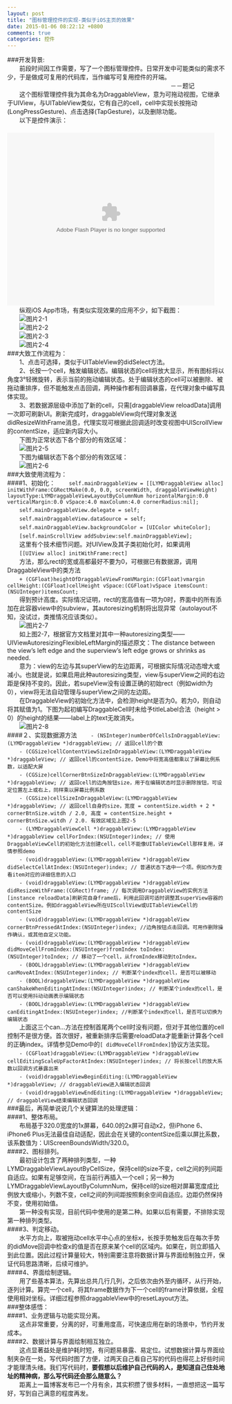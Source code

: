 ```yaml
---
layout: post
title: "图标管理控件的实现-类似于iOS主页的效果"
date: 2015-01-06 08:22:12 +0800
comments: true
categories: 控件
---
```

###开发背景:    
　　前段时间因工作需要，写了一个图标管理控件。日常开发中可能类似的需求不少，于是做成可复用的代码库，当作编写可复用控件的开端。    
　　　　　　　　　　　　　　　　　　　　　　　　　　　－－题记    
　　这个图标管理控件我为其命名为DraggableView，意为可拖动视图，它继承于UIView，与UITableView类似，它有自己的cell，cell中实现长按拖动(LongPressGesture)、点击选择(TapGesture)，以及删除功能。    
　　以下是控件演示：    
　　<embed src="http://player.youku.com/player.php/Type/Folder/Fid/23308555/Ob/1/sid/XODY0NTg4NTAw/v.swf" quality="high" width="480" height="400" align="middle" allowScriptAccess="always" allowFullScreen="true" mode="transparent" type="application/x-shockwave-flash"></embed>    
　　纵观iOS App市场，有类似实现效果的应用不少，如下截图：    
　　<img src="http://showmylym-blog.oss-cn-shenzhen.aliyuncs.com/2/2-1.PNG" title="图片2-1" alt="图片2-1"/>    
　　<img src="http://showmylym-blog.oss-cn-shenzhen.aliyuncs.com/2/2-2.PNG" title="图片2-2" alt="图片2-2"/>    
　　<img src="http://showmylym-blog.oss-cn-shenzhen.aliyuncs.com/2/2-3.PNG" title="图片2-3" alt="图片2-3"/>    
　　<img src="http://showmylym-blog.oss-cn-shenzhen.aliyuncs.com/2/2-4.PNG" title="图片2-4" alt="图片2-4"/>    
###大致工作流程为：    
　　1、点击可选择，类似于UITableView的didSelect方法。    
　　2、长按一个cell，触发编辑状态。编辑状态的cell将放大显示，所有图标将以角度3°轻微旋转，表示当前的拖动编辑状态。处于编辑状态的cell可以被删除、被拖动重排序，但不能触发点击回调，两种操作都有回调暴露，在代理对象中编写具体实现。    
　　3、若数据源层级中添加了新的cell，只需[draggableView reloadData]调用一次即可刷新UI。刷新完成时，draggableView向代理对象发送didResizeWithFrame消息，代理实现可根据此回调适时改变视图中UIScrollView的contentSize，适应新内容大小。    
　　下图为正常状态下各个部分的有效区域：    
　　<img src="http://showmylym-blog.oss-cn-shenzhen.aliyuncs.com/2/2-5.png" title="图片2-5" alt="图片2-5"/>    
　　下图为编辑状态下各个部分的有效区域：    
　　<img src="http://showmylym-blog.oss-cn-shenzhen.aliyuncs.com/2/2-6.png" title="图片2-6" alt="图片2-6"/>    
###大致使用流程为：    
####1、初始化：
　　`self.mainDraggableView = [[LYMDraggableView alloc] initWithFrame:CGRectMake(0.0, 0.0, screenWidth, draggableViewHeight) layoutType:LYMDraggableViewLayoutByColumnNum horizontalMargin:0.0 verticalMargin:0.0 vSpace:4.0 maxColumn:4.0 cornerRadius:nil];`    
　　`self.mainDraggableView.delegate = self;`    
　　`self.mainDraggableView.dataSource = self;`    
　　`self.mainDraggableView.backgroundColor = [UIColor whiteColor];`    
　　`[self.mainScrollView addSubview:self.mainDraggableView];`    
　　这里有个技术细节问题。对UIView及其子类初始化时，如果调用    
　　`[[UIView alloc] initWithFrame:rect]`    
　　方法，那么rect的宽或高都最好不要为0，可根据已有数据源，调用DraggableView中的类方法    
　　`+ (CGFloat)heightOfDraggableViewFromVMargin:(CGFloat)vmargin cellHeight:(CGFloat)cellHeight vSpace:(CGFloat)vSpace itemsCount:(NSUInteger)itemsCount;
`    
　　得到预计高度。实际情况证明，rect的宽高值有一项为0时，界面中的所有添加在此容器view中的subview，其autoresizing机制将出现异常（autolayout不知，没试过，类推情况应该类似）。    
　　<img src="http://showmylym-blog.oss-cn-shenzhen.aliyuncs.com/2/2-7.jpg" title="图片2-7" alt="图片2-7"/>    
　　如上图2-7，根据官方文档里对其中一种autoresizing类型——UIViewAutoresizingFlexibleLeftMargin的描述原文：The distance between the view’s left edge and the superview’s left edge grows or shrinks as needed.    
　　意为：view的左边与其superView的左边距离，可根据实际情况动态增大或减小。也就是说，如果启用此种autoresizing类型，view与superView之间的右边距是保持不变的。因此，若supeView没有设置正确的初始rect（例如width为0），view将无法自动管理与superView之间的左边距。    
　　在DraggableView的初始化方法中，会检测height是否为0。若为0，则自动将其赋值为1。下图为起初编写DraggableCell时未给予titleLabel合法（height > 0）的height的结果——label上的text无故消失。    
　　<img src="http://showmylym-blog.oss-cn-shenzhen.aliyuncs.com/2/2-8.png" title="图片2-8" alt="图片2-8"/>    
####２、实现数据源方法
　　`- (NSInteger)numberOfCellsInDraggableView:(LYMDraggableView *)draggableView; // 返回cell的个数`    
　　`- (CGSize)cellContentViewSizeInDraggableView:(LYMDraggableView *)draggableView; // 返回cell的contentSize，Demo中将宽高值都乘以了屏幕比例系数，以适配大屏`    
　　`- (CGSize)cellCornerBtnSizeInDraggableView:(LYMDraggableView *)draggableView; // 返回cell的边角按钮size，用于在编辑状态时显示删除按钮，可设定位置左上或右上，同样乘以屏幕比例系数`    
　　`- (CGSize)cellSizeInDraggableView:(LYMDraggableView *)draggableView; // 返回cell自身的size，宽度 = contentSize.width + 2 * cornerBtnSize.witdh / 2.0, 高度 = contentSize.height + cornerBtnSize.witdh / 2.0. 有效区域见上图2-5`    
　　`- (LYMDraggableViewCell *)draggableView:(LYMDraggableView *)draggableView cellForIndex:(NSUInteger)index; // 使用DraggableViewCell的初始化方法创建cell，cell不能像UITableViewCell那样复用，详情参照demo`    
　　`- (void)draggableView:(LYMDraggableView *)draggableView didSelectCellAtIndex:(NSUInteger)index; // 普通状态下选中一个项。例如作为查看item对应的详细信息的入口`    
　　`- (void)draggableView:(LYMDraggableView *)draggableView didResizeWithFrame:(CGRect)frame; // 每次调用DraggableView的实例方法[instance reloadData]刷新完自身frame后，利用此回调可适时调整其superView容器的contentSize。例如draggableView所在UIScollView或UITableViewCell的contentSize`    
　　`- (void)draggableView:(LYMDraggableView *)draggableView cornerBtnPressedAtIndex:(NSUInteger)index; //边角按钮点击回调。可用作删除操作确认，或其他自定义功能。`    
　　`- (void)draggableView:(LYMDraggableView *)draggableView didMoveCellFromIndex:(NSUInteger)fromIndex toIndex:(NSUInteger)toIndex; // 移动了一个cell，从fromIndex移动到toIndex。`    
　　`- (BOOL)draggableView:(LYMDraggableView *)draggableView canMoveAtIndex:(NSUInteger)index; // 判断某个index的cell，是否可以被移动`    
　　`- (BOOL)draggableView:(LYMDraggableView *)draggableView canShakeWhenEditingAtIndex:(NSUInteger)index; // 判断某个index的cell，是否可以使用抖动动画表示编辑状态`    
　　`- (BOOL)draggableView:(LYMDraggableView *)draggableView canEditingAtIndex:(NSUInteger)index; //判断某个index的cell，是否可以切换为编辑状态`    
　　上面这三个can...方法在控制首尾两个cell时没有问题，但对于其他位置的cell控制不是很方便。首次很好，被重新排序后需要reloadData才能重新计算各个cell的正确index。详情参见Demo中的`[ didMoveCellFromIndex]`协议方法实现。    
　　`- (CGFloat)draggableView:(LYMDraggableView *)draggableView cellEditingScaleUpFactorAtIndex:(NSUInteger)index; // 将长按cell的放大系数以回调方式暴露出来`    
　　`- (void)draggableViewBeginEditing:(LYMDraggableView *)draggableView; // draggableView进入编辑状态回调`    
　　`- (void)draggableViewEndEditing:(LYMDraggableView *)draggableView; // draggableView结束编辑状态回调`    
###最后，再简单说说几个关键算法的处理逻辑：    
####1、整体布局。    
　　布局基于320.0宽度的1x屏幕，640.0的2x屏可自动x2，但iPhone 6、iPhone6 Plus无法最佳自动适配，因此会在关键的contentSize后乘以屏比系数，该系数值为：UIScreenBoundsWidth/320.0。    
####2、图标排列。    
　　最初设计包含了两种排列类型，一种LYMDraggableViewLayoutByCellSize，保持cell的size不变，cell之间的列间距自适应。如果有足够空间，在当前行再插入一个cell；另一种为LYMDraggableViewLayoutByColumnNum，保持cell的size相对屏幕宽度成比例放大或缩小，列数不变，cell之间的列间距按照剩余空间自适应。边距仍然保持不变，使用初始值。    
　　第一种没有实现，目前代码中使用的是第二种。如果以后有需要，不排除实现第一种排列类型。    
####3、判定移动。    
　　水平方向上，取被拖动cell水平中心点的坐标x，长按手势触发后在每次手势的didMove回调中检查x的值是否在原来某个cell的区域内。如果在，则立即插入到此位置。因此过程计算量较大，特别需要注意将数据计算与界面绘制独立开，保证代码思路清晰，后续可维护。    
####4、界面绘制逻辑。    
　　用了些基本算法，先算出总共几行几列，之后依次由外至内循环，从行开始，逐列计算。算完一个cell，将其frame数据作为下一个cell的frame计算依据，全程使用相对坐标。详细过程参照draggableView中的resetLayout方法。    
###整体感悟：    
####1、业务逻辑与功能实现分离。    
　　这点非常重要，分离的好，可重用度高，可快速应用在新的场景中，节约开发成本。    
####2、数据计算与界面绘制相互独立。    
　　这点显著益处是维护耗时短，有问题易暴露、易定位。试想数据计算与界面绘制夹杂在一处，写代码时图了方便，过两天自己看自己写的代码也得花上好些时间才能理清头绪。我们写代码时，**要假想以后维护自己代码的人，是知道自己住处地址的精神病，那么写代码还会那么随意么？**    
　　距离上一篇博客发布已一个月有余，其实积攒了很多材料，一直想把这一篇写好，写到自己满意的程度再发。